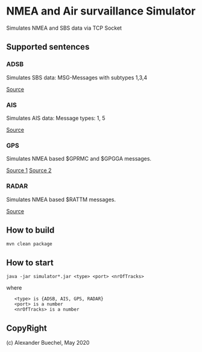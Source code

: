 # NMEA and Air survaillance Simulator

Simulates NMEA and SBS data via TCP Socket

## Supported sentences

### ADSB

Simulates SBS data: MSG-Messages with subtypes 1,3,4

[Source](http://woodair.net/sbs/Article/Barebones42_Socket_Data.htm)

### AIS

Simulates AIS data: Message types: 1, 5

[Source](https://www.navcen.uscg.gov/?pageName=AISMessages)

### GPS

Simulates NMEA based $GPRMC and $GPGGA messages.

[Source 1](http://aprs.gids.nl/nmea/#rmc)
[Source 2](http://aprs.gids.nl/nmea/#gga)

### RADAR

Simulates NMEA based $RATTM messages.

[Source](http://www.nmea.de/nmea0183datensaetze.html#ttm)

## How to build

```shell
mvn clean package
```

## How to start

```shell
java -jar simulator*.jar <type> <port> <nrOfTracks>
```

where 

```shell
   <type> is {ADSB, AIS, GPS, RADAR}
   <port> is a number
   <nrOfTracks> is a number
```
  

## CopyRight

(c) Alexander Buechel, May 2020